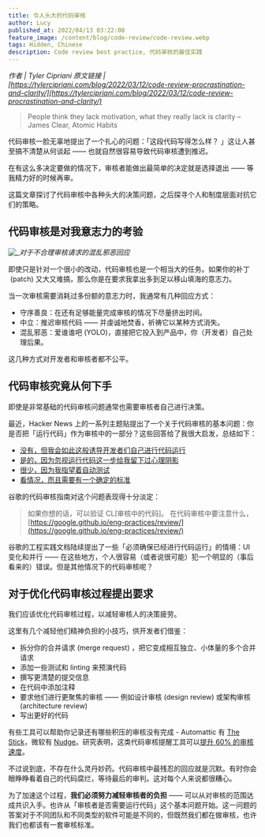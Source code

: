 ```yaml
---
title: 令人头大的代码审核
author: Lucy
published_at: 2022/04/13 03:22:08
feature_image: /content/blog/code-review/code-review.webp
tags: Hidden, Chinese
description: Code review best practice, 代码审核的最佳实践
---
```


_作者 | Tyler Cipriani_
_原文链接 | [https://tylercipriani.com/blog/2022/03/12/code-review-procrastination-and-clarity/](https://tylercipriani.com/blog/2022/03/12/code-review-procrastination-and-clarity/)_

> People think they lack motivation, what they really lack is clarity – James Clear, Atomic Habits

代码审核一脸无辜地提出了一个扎心的问题：「这段代码写得怎么样？ 」这让人甚至搞不清楚从何谈起 —— 也就自然很容易导致代码审核遭到推迟。

在有这么多决定要做的情况下，审核者能做出最简单的决定就是选择退出 —— 等我精力好的时候再审。

这篇文章探讨了代码审核中各种头大的决策问题，之后探寻个人和制度层面对抗它们的策略。

## 代码审核是对我意志力的考验

![_](/content/blog/code-review/code-review.webp)_对于不合理审核请求的混乱邪恶回应_

即使只是针对一个很小的改动，代码审核也是一个相当大的任务。如果你的补丁  (patch) 又大又难搞，那么你是在要求我拿出多到足以移山填海的意志力。

当一次审核需要消耗过多份额的意志力时，我通常有几种回应方式：

- 守序善良：在还有足够能量完成审核的情况下尽量挤出时间。
- 中立：推迟审核代码 —— 并虔诚地焚香，祈祷它以某种方式消失。
- 混乱邪恶：爱谁谁吧 (YOLO)，直接把它投入到产品中，你（开发者）自己处理后果。

这几种方式对开发者和审核者都不公平。

## 代码审核究竟从何下手

即使是非常基础的代码审核问题通常也需要审核者自己进行决策。

最近，Hacker News 上的一系列主题贴提出了一个关于代码审核的基本问题：你是否把「运行代码」作为审核中的一部分？这些回答给了我很大启发，总结如下：

- [没有，但我会如此这般诱导开发者们自己进行代码运行](https://news.ycombinator.com/item?id=30578033)
- [是的，因为忽视运行代码这一步给我留下过心理阴影](https://news.ycombinator.com/item?id=30577790)
- [很少，因为我指望着自动测试](https://news.ycombinator.com/item?id=30579389)
- [看情况，而且需要有一个确定的标准](https://news.ycombinator.com/item?id=30578049)

谷歌的代码审核指南对这个问题表现得十分淡定：

> 如果你想的话，可以验证 CL[审核中的代码]。
> 在代码审核中要注意什么，[https://google.github.io/eng-practices/review/](https://google.github.io/eng-practices/review/)

谷歌的工程实践文档陆续提出了一些「必须确保已经进行代码运行」的情境：UI 变化和并行 —— 在这些地方，个人很容易（或者说很可能）犯一个明显的（事后看来的）错误。但是其他情况下的代码审核呢？

## 对于优化代码审核过程提出要求

我们应该优化代码审核过程，以减轻审核人的决策疲劳。

这里有几个减轻他们精神负担的小技巧，供开发者们借鉴：

- 拆分你的合并请求 (merge request) ，把它变成相互独立、小体量的多个合并请求
- 添加一些测试和 linting 来预演代码
- 撰写更清楚的提交信息
- 在代码中添加注释
- 要求他们进行更聚焦的审核 —— 例如设计审核 (design review) 或架构审核 (architecture review)
- 写出更好的代码

有些工具可以帮助你记录还有哪些积压的审核没有完成 - Automattic 有 [The Stick](https://www.software-engineering-unlocked.com/episode-4-leif-singer/)，微软有 [Nudge](https://arxiv.org/pdf/2011.12468v1.pdf)。研究表明，这类代码审核提醒工具可以[提升 60% 的审核速度](https://www.michaelagreiler.com/code-review-reminder/)。

不过说到底，不存在什么灵丹妙药。代码审核中最残忍的回应就是沉默。有时你会眼睁睁看着自己的代码腐烂，等待最后的审判。这对每个人来说都很糟心。

为了加速这个过程，**我们必须努力减轻审核者的负担** —— 可以从对审核的范围达成共识入手。也许从「审核者是否需要运行代码」这个基本问题开始。这一问题的答案对于不同团队和不同类型的软件可能是不同的，但既然我们都在做审核，也许我们也都该有一套审核标准。
